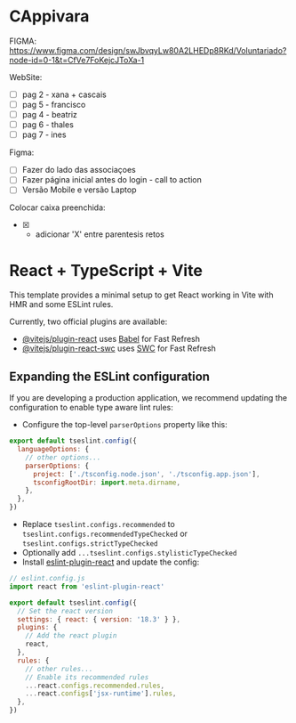 
# CAppivara

FIGMA: https://www.figma.com/design/swJbvqyLw80A2LHEDp8RKd/Voluntariado?node-id=0-1&t=CfVe7FoKejcJToXa-1

WebSite:
- [ ] pag 2 - xana + cascais 
- [ ] pag 5 - francisco
- [ ] pag 4 - beatriz
- [ ] pag 6 - thales
- [ ] pag 7 - ines

Figma:
- [ ] Fazer do lado das associaçoes
- [ ] Fazer página inicial antes do login - call to action
- [ ] Versão Mobile e versão Laptop

Colocar caixa preenchida:
- [X] - adicionar 'X' entre parentesis retos

# React + TypeScript + Vite

This template provides a minimal setup to get React working in Vite with HMR and some ESLint rules.

Currently, two official plugins are available:

- [@vitejs/plugin-react](https://github.com/vitejs/vite-plugin-react/blob/main/packages/plugin-react/README.md) uses [Babel](https://babeljs.io/) for Fast Refresh
- [@vitejs/plugin-react-swc](https://github.com/vitejs/vite-plugin-react-swc) uses [SWC](https://swc.rs/) for Fast Refresh

## Expanding the ESLint configuration

If you are developing a production application, we recommend updating the configuration to enable type aware lint rules:

- Configure the top-level `parserOptions` property like this:

```js
export default tseslint.config({
  languageOptions: {
    // other options...
    parserOptions: {
      project: ['./tsconfig.node.json', './tsconfig.app.json'],
      tsconfigRootDir: import.meta.dirname,
    },
  },
})
```

- Replace `tseslint.configs.recommended` to `tseslint.configs.recommendedTypeChecked` or `tseslint.configs.strictTypeChecked`
- Optionally add `...tseslint.configs.stylisticTypeChecked`
- Install [eslint-plugin-react](https://github.com/jsx-eslint/eslint-plugin-react) and update the config:

```js
// eslint.config.js
import react from 'eslint-plugin-react'

export default tseslint.config({
  // Set the react version
  settings: { react: { version: '18.3' } },
  plugins: {
    // Add the react plugin
    react,
  },
  rules: {
    // other rules...
    // Enable its recommended rules
    ...react.configs.recommended.rules,
    ...react.configs['jsx-runtime'].rules,
  },
})
```

